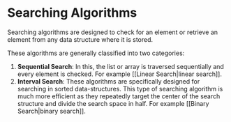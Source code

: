 # Searching Algorithms

Searching algorithms are designed to check for an element or retrieve an element from any data structure where it is stored.

These algorithms are generally classified into two categories:
1. **Sequential Search**: In this, the list or array is traversed sequentially and every element is checked. For example [[Linear Search|linear search]].
2. **Interval Search**: These algorithms are specifically designed for searching in sorted data-structures. This type of searching algorithm is much more efficient as they repeatedly target the center of the search structure and divide the search space in half. For example [[Binary Search|binary search]].